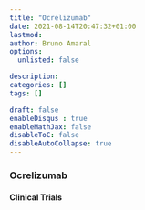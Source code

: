 ```yaml
---
title: "Ocrelizumab"
date: 2021-08-14T20:47:32+01:00
lastmod: 
author: Bruno Amaral
options:
  unlisted: false

description: 
categories: []
tags: []

draft: false
enableDisqus : true
enableMathJax: false
disableToC: false
disableAutoCollapse: true
---
```


<h3 id="Ocrelizumab">Ocrelizumab</h3>
<ol class="articles Ocrelizumab"></ol>
<h4>Clinical Trials</h4>
<ol class="trials Ocrelizumab"></ol>